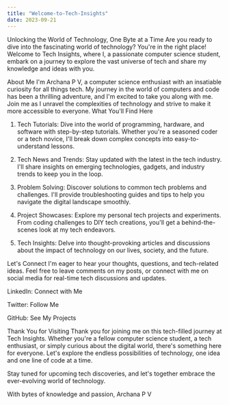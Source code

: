 ```yaml
---
title: "Welcome-to-Tech-Insights"
date: 2023-09-21
---
```

Unlocking the World of Technology, One Byte at a Time
Are you ready to dive into the fascinating world of technology? You're in the right place! Welcome to Tech Insights, where I, a passionate computer science student, embark on a journey to explore the vast universe of tech and share my knowledge and ideas with you.

About Me
I'm Archana P V, a computer science enthusiast with an insatiable curiosity for all things tech. My journey in the world of computers and code has been a thrilling adventure, and I'm excited to take you along with me. Join me as I unravel the complexities of technology and strive to make it more accessible to everyone.
What You'll Find Here
1. Tech Tutorials: Dive into the world of programming, hardware, and software with step-by-step tutorials. Whether you're a seasoned coder or a tech novice, I'll break down complex concepts into easy-to-understand lessons.

2. Tech News and Trends: Stay updated with the latest in the tech industry. I'll share insights on emerging technologies, gadgets, and industry trends to keep you in the loop.

3. Problem Solving: Discover solutions to common tech problems and challenges. I'll provide troubleshooting guides and tips to help you navigate the digital landscape smoothly.

4. Project Showcases: Explore my personal tech projects and experiments. From coding challenges to DIY tech creations, you'll get a behind-the-scenes look at my tech endeavors.

5. Tech Insights: Delve into thought-provoking articles and discussions about the impact of technology on our lives, society, and the future.

Let's Connect
I'm eager to hear your thoughts, questions, and tech-related ideas. Feel free to leave comments on my posts, or connect with me on social media for real-time tech discussions and updates.

LinkedIn: Connect with Me

Twitter: Follow Me

GitHub: See My Projects

Thank You for Visiting
Thank you for joining me on this tech-filled journey at Tech Insights. Whether you're a fellow computer science student, a tech enthusiast, or simply curious about the digital world, there's something here for everyone. Let's explore the endless possibilities of technology, one idea and one line of code at a time.

Stay tuned for upcoming tech discoveries, and let's together embrace the ever-evolving world of technology.

With bytes of knowledge and passion,
Archana P V
